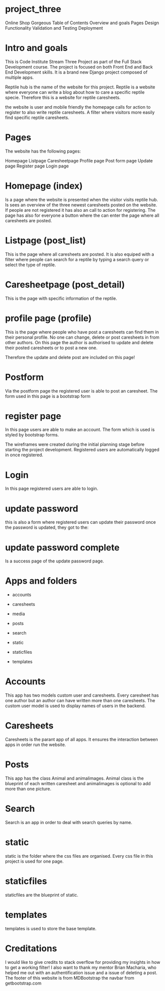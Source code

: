 # project_three

Online Shop Gorgeous
Table of Contents
Overview and goals
Pages
Design
Functionality
Validation and Testing
Deployment


# Intro and goals
This is Code Institute Stream Three Project as part of the Full Stack Development course. The project is focused on both Front End and Back End Development skills. It is a brand new Django project composed of multiple apps.

Reptile hub is the name of the website for this project. Reptile is a website where everyone can write a blog about how to care a specific reptile specie. Therefore this is a website for reptile caresheets. 


the website is user and mobile friendly
the homepage calls for action to register to also write reptile caresheets. 
A filter where visitors more easily find specific reptile caresheets. 


# Pages
The website has the following pages:

Homepage
Listpage
Caresheetpage
Profile page
Post form page
Update page
Register page
Login page

# Homepage (index)
Is a page where the website is presented when the visitor visits reptile hub. Is sees an overview of the three newest caresheets posted on the website. If people are not registered it has also an call to action for registering. The page has also for everyone a button where the can enter the page where all caresheets are posted. 

# Listpage (post_list)
This is the page where all caresheets are posted. It is also equiped with a filter where people can search for a reptile by typing a search query or select the type of reptile.

# Caresheetpage (post_detail)
This is the page with specific information of the reptile.

# profile page (profile)
This is the page where people who have post a caresheets can find them in their personal profile. No one can change, delete or post caresheets in from other authors. On this page the author is authorised to update and delete their posted caresheets or to post a new one.

Therefore the update and delete post are included on this page!

# Postform
Via the postform page the registered user is able to post an caresheet. The form used in this page is a bootstrap form

# register page
In this page users are able to make an account. The form which is used is styled by bootstrap forms.

The wireframes were created during the initial planning stage before starting the project development.
Registered users are automatically logged in once registered.

# Login
In this page registered users are able to login. 

# update password
this is also a form where registered users can update their password once the password is updated, they got to the:

# update password complete
Is a success page of the update password page.


# Apps and folders
  - accounts
  
  - caresheets
  
  - media
  - posts
  - search
  - static
  - staticfiles
  - templates

# Accounts
This app has two models custom user and caresheets. Every caresheet has one author but an author can have written more than one caresheets. The custom user model is used to display names of users in the backend. 

# Caresheets
Caresheets is the parant app of all apps. It ensures the interaction between apps in order run the website.

# Posts
This app has the class Animal and animalimages. Animal class is the blueprint of each written caresheet and animalimages is optional to add more than one picture.

# Search
Search is an app in order to deal with search queries by name.

# static
static is the folder where the css files are organised. Every css file in this project is used for one page. 

# staticfiles
staticfiles are the blueprint of static.

# templates
templates is used to store the base template.


# Creditations
I would like to give credits to stack overflow for providing my insights in how to get a working filter! I also want to thank my mentor Brian Macharia, who helped me out with an authentification issue and a issue of deleting a post. The footer of this website is from MDBootstrap the navbar from getbootstrap.com

